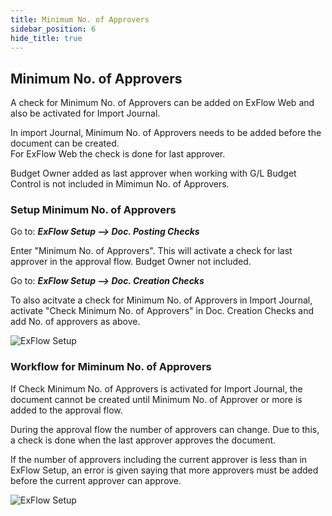 ```yaml
---
title: Minimum No. of Approvers
sidebar_position: 6
hide_title: true
---
```

## Minimum No. of Approvers
A check for Minimum No. of Approvers can be added on ExFlow Web and also be activated for Import Journal. 

In import Journal, Minimum No. of Approvers needs to be added before the document can be created.<br/>
For ExFlow Web the check is done for last approver.

Budget Owner added as last approver when working with G/L Budget Control is not included in Mimimun No. of Approvers.


### Setup Minimum No. of Approvers
Go to: ***ExFlow Setup --> Doc. Posting Checks***

Enter "Minimum No. of Approvers". This will activate a check for last approver in the approval flow. Budget Owner not included.

Go to: ***ExFlow Setup --> Doc. Creation Checks***

To also acitvate a check for Minimum No. of Approvers in Import Journal, activate "Check Minimum No. of Approvers" in Doc. Creation Checks and add No. of approvers as above.


![ExFlow Setup](@site/static/img/media/exflow-setup-doc-creation-doc-posting-checks-001.png)


### Workflow for Miminum No. of Approvers
If Check Minimum No. of Approvers is activated for Import Journal, the document cannot be created until Minimum No. of Approver or more is added to the approval flow.

During the approval flow the number of approvers can change. Due to this, a check is done when the last approver approves the document. 

If the number of approvers including the current approver is less than in ExFlow Setup, an error is given saying that more approvers must be added before the current approver can approve.


![ExFlow Setup](@site/static/img/media/dynamic-error-web-001.png)

